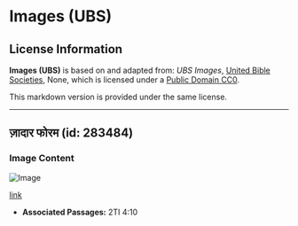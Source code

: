 # Images (UBS)

## License Information

**Images (UBS)** is based on and adapted from: _UBS Images_, [United Bible Societies](https://unitedbiblesocieties.org/), None, which is licensed under a [Public Domain CC0](https://creativecommons.org/public-domain/cc0/).

This markdown version is provided under the same license.



--------------------------------

## ज़ादार फोरम (id: 283484)

### Image Content

![Image](https://cdn.aquifer.bible/aquifer-content/resources/Media/WEB-0172_zadar_forum.jpg)

[link](https://cdn.aquifer.bible/aquifer-content/resources/Media/WEB-0172_zadar_forum.jpg)

* **Associated Passages:** 2TI 4:10

